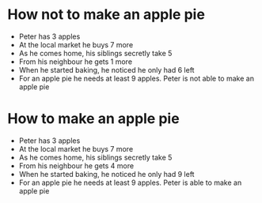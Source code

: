 # How not to make an apple pie

* Peter has 3 apples
* At the local market he buys 7 more
* As he comes home, his siblings secretly take 5
* From his neighbour he gets 1 more
* When he started baking, he noticed he only had 6 left
* For an apple pie he needs at least 9 apples. Peter is not able to make an apple pie

# How to make an apple pie

* Peter has 3 apples
* At the local market he buys 7 more
* As he comes home, his siblings secretly take 5
* From his neighbour he gets 4 more
* When he started baking, he noticed he only had 9 left
* For an apple pie he needs at least 9 apples. Peter is able to make an apple pie
